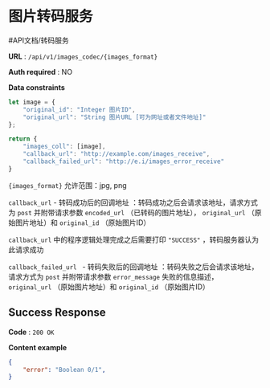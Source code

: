 # 图片转码服务
#API文档/转码服务 

**URL** : `/api/v1/images_codec/{images_format}`

**Auth required** : NO

**Data constraints**

```javascript
let image = {
    "original_id": "Integer 图片ID",
    "original_url": "String 图片URL [可为网址或者文件地址]"
};

return {
    "images_coll": [image],
    "callback_url": "http://example.com/images_receive",
    "callback_failed_url": "http://e.i/images_error_receive"
}
```

`{images_format}` 允许范围：jpg, png

 `callback_url` - 转码成功后的回调地址 ：转码成功之后会请求该地址，请求方式为 `post` 并附带请求参数 `encoded_url` （已转码的图片地址）， `original_url` （原始图片地址）和 `original_id` （原始图片ID）

 `callback_url` 中的程序逻辑处理完成之后需要打印 `"SUCCESS"` ，转码服务器认为此请求成功

 `callback_failed_url ` - 转码失败后的回调地址 ：转码失败之后会请求该地址，请求方式为 `post` 并附带请求参数 `error_message` 失败的信息描述， `original_url` （原始图片地址）和 `original_id` （原始图片ID）

## Success Response

**Code** : `200 OK`

**Content example**

```json
{
    "error": "Boolean 0/1",
}
```

